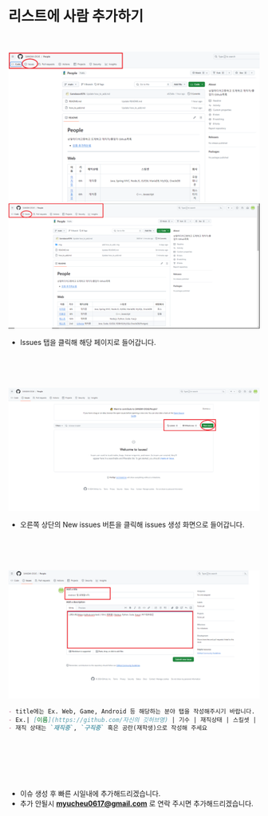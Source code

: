 # 리스트에 사람 추가하기

<br><br>
<img src="img/step1.png" width="600">
<img src="img/step01.png" width="600">

- Issues 탭을 클릭해 해당 페이지로 들어갑니다.
  <br><br><br><br><br>

<img src="img/step2.png" width="600" />

- 오른쪽 상단의 New issues 버튼을 클릭해 issues 생성 화면으로 들어갑니다.
  <br><br><br><br><br>

<img src="img/step3.png" width="600" />

```md
- title에는 Ex. Web, Game, Android 등 해당하는 분야 탭을 작성해주시기 바랍니다.
- Ex.| [이름](https://github.com/자신의 깃허브명) | 기수 | 재직상태 | 스킬셋 | 희망하는 회사명 |
- 재직 상태는 `재직중`, `구직중` 혹은 공란(재학생)으로 작성해 주세요
```

<br><br><br><br><br>

- 이슈 생성 후 빠른 시일내에 추가해드리겠습니다.
- 추가 안될시 **myucheu0617@gmail.com** 로 연락 주시면 추가해드리겠습니다.
